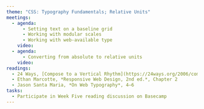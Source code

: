```yaml
---
theme: "CSS: Typography Fundamentals; Relative Units"
meetings:
  - agenda:
      - Setting text on a baseline grid
      - Working with modular scales
      - Working with web-available type
    video:
  - agenda:
      - Converting from absolute to relative units
    video:
readings:
  - 24 Ways, [Compose to a Vertical Rhythm](https://24ways.org/2006/compose-to-a-vertical-rhythm)
  - Ethan Marcotte, *Responsive Web Design, 2nd ed.*, Chapter 2
  - Jason Santa Maria, *On Web Typography*, 4–6
tasks:
  - Participate in Week Five reading discussion on Basecamp
---
```

